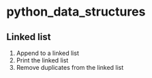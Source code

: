 # python_data_structures
## Linked list
1. Append to a linked list
2. Print the linked list
3. Remove duplicates from the linked list